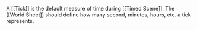 A [[Tick]] is the default measure of time during [[Timed Scene]]. The [[World Sheet]] should define how many second, minutes, hours, etc. a tick represents.